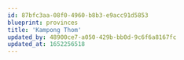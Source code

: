 ```yaml
---
id: 87bfc3aa-08f0-4960-b8b3-e9acc91d5853
blueprint: provinces
title: 'Kampong Thom'
updated_by: 48900ce7-a050-429b-bb0d-9c6f6a8167fc
updated_at: 1652256518
---
```

